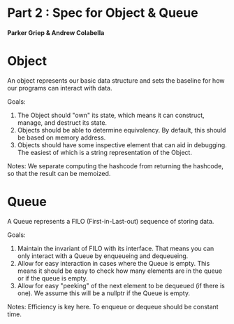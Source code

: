 # Part 2 : Spec for Object & Queue
#### Parker Griep & Andrew Colabella

# Object
An object represents our basic data structure and sets the baseline for
how our programs can interact with data.

Goals:
1. The Object should "own" its state, which means it can construct,
manage, and destruct its state.
2. Objects should be able to determine equivalency. By default, this
should be based on memory address.
3. Objects should have some inspective element that can aid in
debugging. The easiest of which is a string representation of the Object.

Notes:
We separate computing the hashcode from returning the hashcode, so that
the result can be memoized.

# Queue
A Queue represents a FILO (First-in-Last-out) sequence of storing data.

Goals:
1. Maintain the invariant of FILO with its interface. That means you can
only interact with a Queue by enqueueing and dequeueing.
2. Allow for easy interaction in cases where the Queue is empty. This
means it should be easy to check how many elements are in the queue or
if the queue is empty.
3. Allow for easy "peeking" of the next element to be dequeued (if
there is one). We assume this will be a nullptr if the Queue is empty.

Notes:
Efficiency is key here. To enqueue or dequeue should be constant time.

